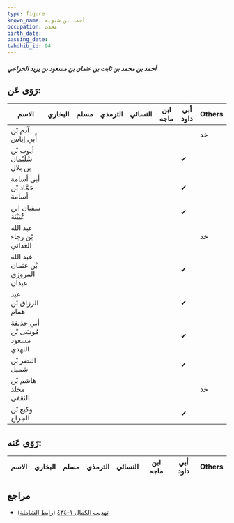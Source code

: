 ```yaml
---
type: figure
known_name: أحمد بن شبويه
occupation: محدث
birth_date:
passing_date:
tahdhib_id: 94
---
```

##### أحمد بن محمد بن ثابت بن عثمان بن مسعود بن يزيد الخزاعي

## رَوَى عَن:
| الاسم                             | البخاري | مسلم | الترمذي | النسائي | ابن ماجه | أبي داود | Others |
| --------------------------------- | ------- | ---- | ------- | ------- | -------- | -------- | ------ |
| آدم بْن أَبي إياس                 |         |      |         |         |          |          | خد     |
| أيوب بْن سُلَيْمان بن بلال        |         |      |         |         |          | ✔        |        |
| أبي أسامة حَمَّاد بْن أسامة       |         |      |         |         |          | ✔        |        |
| سفيان ابن عُيَيْنَة               |         |      |         |         |          | ✔        |        |
| عبد الله بْن رجاء الغداني         |         |      |         |         |          |          | خد     |
| عبد الله بْن عثمان المروزي عبدان  |         |      |         |         |          | ✔        |        |
| عبد الرزاق بْن همام               |         |      |         |         |          | ✔        |        |
| أبي حذيفة مُوسَى بْن مسعود النهدي |         |      |         |         |          | ✔        |        |
| النضر بْن شميل                    |         |      |         |         |          | ✔        |        |
| هاشم بْن مخلد الثقفي              |         |      |         |         |          |          | خد     |
| وكيع بْن الجراح                   |         |      |         |         |          | ✔        |        |
## رَوَى عَنه:
| الاسم | البخاري | مسلم | الترمذي | النسائي | ابن ماجه | أبي داود | Others |
| ----- | ------- | ---- | ------- | ------- | -------- | -------- | ------ |
## مراجع
- [تهذيب الكمال ١-٤٣٤](obsidian://open?vault=Tahdhib-al-Kamal&file=Figures/٩٤-أحمد%20بن%20محمد%20بن%20ثابت%20بن%20عثمان%20بن%20مسعود%20بن%20يزيد%20الخزاعي) ([رابط الشاملة](https://shamela.ws/book/3722/433))